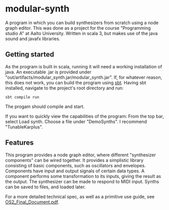 # modular-synth

A program in which you can build synthesizers from scratch using a node graph editor. This was done as a project for the course "Programming studio A" at Aalto University. Written in scala 3, but makes use of the java sound and javafx libraries. 

## Getting started

As the program is built in scala, running it will need a working installation of java. An executable .jar is provided under "out/artifacts/modular_synth.jar/modular_synth.jar". If, for whatever reason, this does not work, you can build the program using [sbt](https://www.scala-sbt.org/). Having sbt installed, navigate to the project's root directory and run: 

    sbt compile run

The progam should compile and start.

If you want to quickly view the capabilities of the program: From the top bar, select Load synth. Choose a file under "DemoSynths". I recommend "TunableKarplus".

## Features

This program provides a node graph editor, where different "synthesizer components" can be wired together. It provides a simplistic library consisting of basic components, such as oscillators and envelopes. Components have input and output signals of certain data types. A component performs some transformation to its inputs, giving the result as the output. 
The synthesizer can be made to respond to MIDI input. Synths can be saved to files, and loaded later.

For a more detailed technical spec, as well as a primitive use guide, see [OS2_Final_Document.pdf](https://github.com/f87-56/modular-synth/blob/master/OS2_Final_Document.pdf). 
